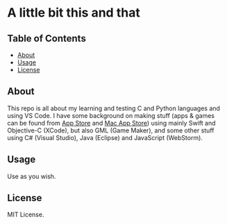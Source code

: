 # A little bit this and that

## Table of Contents

- [About](#about)
- [Usage](#usage)
- [License](#license)

## About <a name = "about"></a>

This repo is all about my learning and testing C and Python languages and using VS Code. I have some background on making stuff (apps & games can be found from [App Store](https://apps.apple.com/fi/developer/pasi-hanninen/id1039531209) and [Mac App Store](https://apps.apple.com/fi/app/classic-color-solitaire/id1456398990?l=fi&mt=12)) using mainly Swift and Objective-C (XCode), but also GML (Game Maker), and some other stuff using C# (Visual Studio), Java (Eclipse) and JavaScript (WebStorm). 

## Usage <a name = "license"></a>

Use as you wish.

## License <a name = "license"></a>

MIT License.